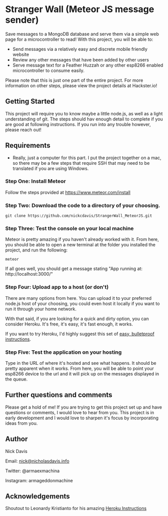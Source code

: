 # Stranger Wall (Meteor JS message sender)

Save messages to a MongoDB database and serve them via a simple web page for a microcontroller to read! With this project, you will be able to:
* Send messages via a relatively easy and discrete mobile friendly website
* Review any other messages that have been added by other users
* Serve message text for a Feather Huzzah or any other esp8266 enabled microcontroller to consume easily.

Please note that this is just one part of the entire project. For more information on other steps, please view the project details at Hackster.io!

## Getting Started
This project will require you to know maybe a little node.js, as well as a light understanding of git. The steps should hav enough detail to complete if you are good at following instructions. If you run into any trouble however, please reach out!

## Requirements
* Really, just a computer for this part. I put the project together on a mac, so there may be a few steps that require SSH that may need to be translated if you are using Windows.

### Step One: Install Meteor
Follow the steps provided at https://www.meteor.com/install

### Step Two: Download the code to a directory of your choosing.
```
git clone https://github.com/nickcdavis/StrangerWall_MeteorJS.git
```

### Step Three: Test the console on your local machine
Meteor is pretty amazing if you haven't already worked with it. From here, you should be able to open a new terminal at the folder you installed the project, and run the following:
```
meteor
```

If all goes well, you should get a message stating "App running at: http://localhost:3000/"

### Step Four: Upload app to a host (or don't)
There are many options from here. You can upload it to your preferred node.js host of your choosing, you could even host it locally if you want to run it through your home network.

With that said, if you are looking for a quick and dirty option, you can consider Heroku. It's free, it's easy, it's fast enough, it works.

If you want to try Heroku, I'd highly suggest this set of [easy, bulletproof instructions](https://medium.com/@leonardykris/how-to-run-a-meteor-js-application-on-heroku-in-10-steps-7aceb12de234).

### Step Five: Test the application on your hosting
Type in the URL of where it's hosted and see what happens. It should be pretty apparent when it works. From here, you will be able to point your esp8266 device to the url and it will pick up on the messages displayed in the queue.

## Further questions and comments
Please get a hold of me! If you are trying to get this project set up and have questions or comments, I would love to hear from you. This project is in early development and I would love to sharpen it's focus by incorporating ideas from you.

## Author
Nick Davis

Email: nick@nicholasdavis.info

Twitter: @armaexmachina

Instagram: armageddonmachine

## Acknowledgements
Shoutout to Leonardy Kristianto for his amazing [Heroku Instructions](https://medium.com/@leonardykris/how-to-run-a-meteor-js-application-on-heroku-in-10-steps-7aceb12de234)

